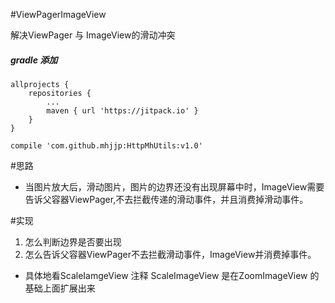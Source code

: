 #ViewPagerImageView

解决ViewPager 与 ImageView的滑动冲突

#####  gradle 添加

	allprojects {
		repositories {
			...
			maven { url 'https://jitpack.io' }
		}
	}

    compile 'com.github.mhjjp:HttpMhUtils:v1.0'


  #思路

  - 当图片放大后，滑动图片，图片的边界还没有出现屏幕中时，ImageView需要告诉父容器ViewPager,不去拦截传递的滑动事件，并且消费掉滑动事件。

  #实现

  1. 怎么判断边界是否要出现
  2. 怎么告诉父容器ViewPager不去拦截滑动事件，ImageView并消费掉事件。

  - 具体地看ScaleIamgeView 注释  ScaleImageView  是在ZoomImageView 的基础上面扩展出来

